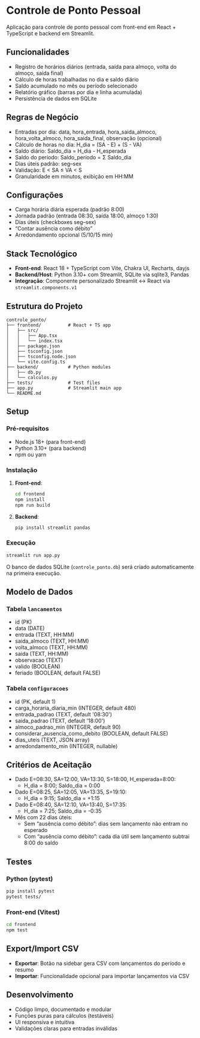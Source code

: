 # Controle de Ponto Pessoal

Aplicação para controle de ponto pessoal com front-end em React + TypeScript e backend em Streamlit.

## Funcionalidades

- Registro de horários diários (entrada, saída para almoço, volta do almoço, saída final)
- Cálculo de horas trabalhadas no dia e saldo diário
- Saldo acumulado no mês ou período selecionado
- Relatório gráfico (barras por dia e linha acumulada)
- Persistência de dados em SQLite

## Regras de Negócio

- Entradas por dia: data, hora_entrada, hora_saida_almoco, hora_volta_almoco, hora_saida_final, observação (opcional)
- Cálculo de horas no dia: H_dia = (SA - E) + (S - VA)
- Saldo diário: Saldo_dia = H_dia - H_esperada
- Saldo do período: Saldo_período = Σ Saldo_dia
- Dias úteis padrão: seg–sex
- Validação: E < SA ≤ VA < S
- Granularidade em minutos, exibição em HH:MM

## Configurações

- Carga horária diária esperada (padrão 8:00)
- Jornada padrão (entrada 08:30, saída 18:00, almoço 1:30)
- Dias úteis (checkboxes seg–sex)
- “Contar ausência como débito”
- Arredondamento opcional (5/10/15 min)

## Stack Tecnológico

- **Front-end**: React 18 + TypeScript com Vite, Chakra UI, Recharts, dayjs
- **Backend/Host**: Python 3.10+ com Streamlit, SQLite via sqlite3, Pandas
- **Integração**: Componente personalizado Streamlit ↔ React via `streamlit.components.v1`

## Estrutura do Projeto

```
controle_ponto/
├── frontend/          # React + TS app
│   ├── src/
│   │   ├── App.tsx
│   │   └── index.tsx
│   ├── package.json
│   ├── tsconfig.json
│   ├── tsconfig.node.json
│   └── vite.config.ts
├── backend/           # Python modules
│   ├── db.py
│   └── calculos.py
├── tests/             # Test files
├── app.py             # Streamlit main app
└── README.md
```

## Setup

### Pré-requisitos

- Node.js 18+ (para front-end)
- Python 3.10+ (para backend)
- npm ou yarn

### Instalação

1. **Front-end**:
   ```bash
   cd frontend
   npm install
   npm run build
   ```

2. **Backend**:
   ```bash
   pip install streamlit pandas
   ```

### Execução

```bash
streamlit run app.py
```

O banco de dados SQLite (`controle_ponto.db`) será criado automaticamente na primeira execução.

## Modelo de Dados

### Tabela `lancamentos`
- id (PK)
- data (DATE)
- entrada (TEXT, HH:MM)
- saida_almoco (TEXT, HH:MM)
- volta_almoco (TEXT, HH:MM)
- saida (TEXT, HH:MM)
- observacao (TEXT)
- valido (BOOLEAN)
- feriado (BOOLEAN, default FALSE)

### Tabela `configuracoes`
- id (PK, default 1)
- carga_horaria_diaria_min (INTEGER, default 480)
- entrada_padrao (TEXT, default '08:30')
- saida_padrao (TEXT, default '18:00')
- almoco_padrao_min (INTEGER, default 90)
- considerar_ausencia_como_debito (BOOLEAN, default FALSE)
- dias_uteis (TEXT, JSON array)
- arredondamento_min (INTEGER, nullable)

## Critérios de Aceitação

- Dado E=08:30, SA=12:00, VA=13:30, S=18:00, H_esperada=8:00:
  - H_dia = 8:00; Saldo_dia = 0:00
- Dado E=08:25, SA=12:05, VA=13:35, S=19:10:
  - H_dia = 9:15; Saldo_dia = +1:15
- Dado E=08:40, SA=12:10, VA=13:40, S=17:35:
  - H_dia = 7:25; Saldo_dia = -0:35
- Mês com 22 dias úteis:
  - Sem “ausência como débito”: dias sem lançamento não entram no esperado
  - Com “ausência como débito”: cada dia útil sem lançamento subtrai 8:00 do saldo

## Testes

### Python (pytest)
```bash
pip install pytest
pytest tests/
```

### Front-end (Vitest)
```bash
cd frontend
npm test
```

## Export/Import CSV

- **Exportar**: Botão na sidebar gera CSV com lançamentos do período e resumo
- **Importar**: Funcionalidade opcional para importar lançamentos via CSV

## Desenvolvimento

- Código limpo, documentado e modular
- Funções puras para cálculos (testáveis)
- UI responsiva e intuitiva
- Validações claras para entradas inválidas